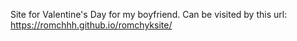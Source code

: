Site for Valentine's Day for my boyfriend. Can be visited by this url: https://romchhh.github.io/romchyksite/
